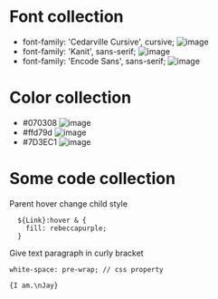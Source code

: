 # Font collection
- font-family: 'Cedarville Cursive', cursive; ![image](https://user-images.githubusercontent.com/78078898/112044994-a52d9200-8b4a-11eb-91b7-5d1e2c602416.png)
- font-family: 'Kanit', sans-serif; ![image](https://user-images.githubusercontent.com/78078898/112045087-be364300-8b4a-11eb-9fd9-ba0daa08c2e6.png)
- font-family: 'Encode Sans', sans-serif; ![image](https://user-images.githubusercontent.com/78078898/112045169-d312d680-8b4a-11eb-9745-fea00dadb4c5.png)


# Color collection
- #070308 ![image](https://user-images.githubusercontent.com/78078898/112045354-0c4b4680-8b4b-11eb-9c01-384782f895dc.png)
- #ffd79d ![image](https://user-images.githubusercontent.com/78078898/112045440-25ec8e00-8b4b-11eb-86bc-4d51e926246f.png)
- #7D3EC1 ![image](https://user-images.githubusercontent.com/78078898/112045565-49173d80-8b4b-11eb-8baf-7821f4d5e408.png)


# Some code collection

Parent hover change child style
```
  ${Link}:hover & {
    fill: rebeccapurple;
  }
```
Give text paragraph in curly bracket 
```
white-space: pre-wrap; // css property

{I am.\nJay}
```
